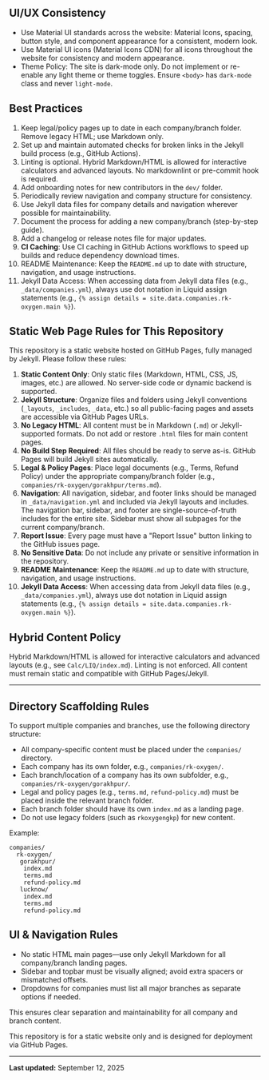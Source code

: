 
## UI/UX Consistency

- Use Material UI standards across the website: Material Icons, spacing, button style, and component appearance for a consistent, modern look.
- Use Material UI icons (Material Icons CDN) for all icons throughout the website for consistency and modern appearance.
- Theme Policy: The site is dark-mode only. Do not implement or re-enable any light theme or theme toggles. Ensure `<body>` has `dark-mode` class and never `light-mode`.

## Best Practices

1. Keep legal/policy pages up to date in each company/branch folder. Remove legacy HTML; use Markdown only.
2. Set up and maintain automated checks for broken links in the Jekyll build process (e.g., GitHub Actions).
3. Linting is optional. Hybrid Markdown/HTML is allowed for interactive calculators and advanced layouts. No markdownlint or pre-commit hook is required.
4. Add onboarding notes for new contributors in the `dev/` folder.
5. Periodically review navigation and company structure for consistency.
6. Use Jekyll data files for company details and navigation wherever possible for maintainability.
7. Document the process for adding a new company/branch (step-by-step guide).
8. Add a changelog or release notes file for major updates.
9. **CI Caching**: Use CI caching in GitHub Actions workflows to speed up builds and reduce dependency download times.
10. README Maintenance: Keep the `README.md` up to date with structure, navigation, and usage instructions.
11. Jekyll Data Access: When accessing data from Jekyll data files (e.g., `_data/companies.yml`), always use dot notation in Liquid assign statements (e.g., `{% assign details = site.data.companies.rk-oxygen.main %}`).

## Static Web Page Rules for This Repository

This repository is a static website hosted on GitHub Pages, fully managed by Jekyll.
Please follow these rules:

1. **Static Content Only**: Only static files (Markdown, HTML, CSS, JS, images, etc.) are allowed. No server-side code or dynamic backend is supported.
2. **Jekyll Structure**: Organize files and folders using Jekyll conventions (`_layouts`, `_includes`, `_data`, etc.) so all public-facing pages and assets are accessible via GitHub Pages URLs.
3. **No Legacy HTML**: All content must be in Markdown (`.md`) or Jekyll-supported formats. Do not add or restore `.html` files for main content pages.
4. **No Build Step Required**: All files should be ready to serve as-is. GitHub Pages will build Jekyll sites automatically.
5. **Legal & Policy Pages**: Place legal documents (e.g., Terms, Refund Policy) under the appropriate company/branch folder (e.g., `companies/rk-oxygen/gorakhpur/terms.md`).
6. **Navigation**: All navigation, sidebar, and footer links should be managed in `_data/navigation.yml` and included via Jekyll layouts and includes. The navigation bar, sidebar, and footer are single-source-of-truth includes for the entire site. Sidebar must show all subpages for the current company/branch.
7. **Report Issue**: Every page must have a "Report Issue" button linking to the GitHub issues page.
8. **No Sensitive Data**: Do not include any private or sensitive information in the repository.
9. **README Maintenance**: Keep the `README.md` up to date with structure, navigation, and usage instructions.
10. **Jekyll Data Access**: When accessing data from Jekyll data files (e.g., `_data/companies.yml`), always use dot notation in Liquid assign statements (e.g., `{% assign details = site.data.companies.rk-oxygen.main %}`).

## Hybrid Content Policy

Hybrid Markdown/HTML is allowed for interactive calculators and advanced layouts (e.g., see `Calc/LIQ/index.md`). Linting is not enforced. All content must remain static and compatible with GitHub Pages/Jekyll.

---

## Directory Scaffolding Rules

To support multiple companies and branches, use the following directory structure:

- All company-specific content must be placed under the `companies/` directory.
- Each company has its own folder, e.g., `companies/rk-oxygen/`.
- Each branch/location of a company has its own subfolder, e.g.,
  `companies/rk-oxygen/gorakhpur/`.
- Legal and policy pages (e.g., `terms.md`, `refund-policy.md`) must be placed inside
  the relevant branch folder.
- Each branch folder should have its own `index.md` as a landing page.
- Do not use legacy folders (such as `rkoxygengkp`) for new content.

Example:

```text
companies/
  rk-oxygen/
   gorakhpur/
    index.md
    terms.md
    refund-policy.md
   lucknow/
    index.md
    terms.md
    refund-policy.md
```


## UI & Navigation Rules

- No static HTML main pages—use only Jekyll Markdown for all company/branch landing pages.
- Sidebar and topbar must be visually aligned; avoid extra spacers or mismatched offsets.
- Dropdowns for companies must list all major branches as separate options if needed.

This ensures clear separation and maintainability for all company and branch content.

This repository is for a static website only and is designed for deployment via GitHub
Pages.

---

**Last updated:** September 12, 2025
